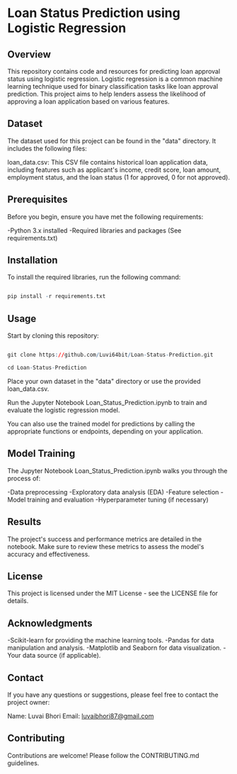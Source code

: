 # Loan Status Prediction using Logistic Regression

## Overview
This repository contains code and resources for predicting loan approval status using logistic regression. Logistic regression is a common machine learning technique used for binary classification tasks like loan approval prediction. This project aims to help lenders assess the likelihood of approving a loan application based on various features.

## Dataset
The dataset used for this project can be found in the "data" directory. It includes the following files:

loan_data.csv: This CSV file contains historical loan application data, including features such as applicant's income, credit score, loan amount, employment status, and the loan status (1 for approved, 0 for not approved).
## Prerequisites
Before you begin, ensure you have met the following requirements:

-Python 3.x installed
-Required libraries and packages (See requirements.txt)
## Installation
To install the required libraries, run the following command:

```R

pip install -r requirements.txt
```
## Usage

Start by cloning this repository:
```R

git clone https://github.com/Luvi64bit/Loan-Status-Prediction.git

cd Loan-Status-Prediction
```

Place your own dataset in the "data" directory or use the provided loan_data.csv.

Run the Jupyter Notebook Loan_Status_Prediction.ipynb to train and evaluate the logistic regression model.

You can also use the trained model for predictions by calling the appropriate functions or endpoints, depending on your application.

## Model Training
The Jupyter Notebook Loan_Status_Prediction.ipynb walks you through the process of:

-Data preprocessing
-Exploratory data analysis (EDA)
-Feature selection
-Model training and evaluation
-Hyperparameter tuning (if necessary)
## Results
The project's success and performance metrics are detailed in the notebook. Make sure to review these metrics to assess the model's accuracy and effectiveness.

## License
This project is licensed under the MIT License - see the LICENSE file for details.

## Acknowledgments
-Scikit-learn for providing the machine learning tools.
-Pandas for data manipulation and analysis.
-Matplotlib and Seaborn for data visualization.
-Your data source (if applicable).
## Contact
If you have any questions or suggestions, please feel free to contact the project owner:

Name: Luvai Bhori
Email: luvaibhori87@gmail.com
## Contributing
Contributions are welcome! Please follow the CONTRIBUTING.md guidelines.

